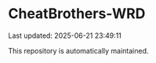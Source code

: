 # CheatBrothers-WRD

Last updated: 2025-06-21 23:49:11

This repository is automatically maintained.
